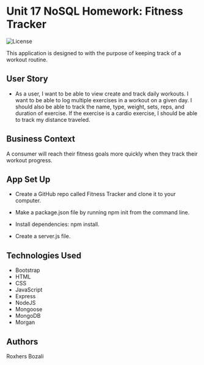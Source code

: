 
# Unit 17 NoSQL Homework: Fitness Tracker

![License](https://img.shields.io/badge/License-APACHE2.0-blue.svg)<br />

This application is designed to with the purpose of keeping track of a workout routine. 

## User Story

* As a user, I want to be able to view create and track daily workouts. I want to be able to log multiple exercises in a workout on a given day. I should also be able to track the name, type, weight, sets, reps, and duration of exercise. If the exercise is a cardio exercise, I should be able to track my distance traveled.

## Business Context

A consumer will reach their fitness goals more quickly when they track their workout progress.

## App Set Up

* Create a GitHub repo called Fitness Tracker and clone it to your computer.


* Make a package.json file by running npm init from the command line.


* Install dependencies: npm install.


* Create a server.js file.

## Technologies Used

* Bootstrap
* HTML
* CSS
* JavaScript
* Express
* NodeJS
* Mongoose
* MongoDB
* Morgan

## Authors

Roxhers Bozali